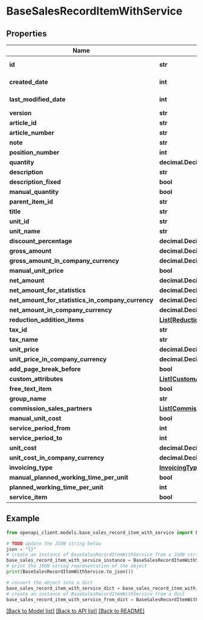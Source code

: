 # BaseSalesRecordItemWithService


## Properties

Name | Type | Description | Notes
------------ | ------------- | ------------- | -------------
**id** | **str** |  | [optional] [readonly] 
**created_date** | **int** |  | [optional] [readonly] 
**last_modified_date** | **int** |  | [optional] [readonly] 
**version** | **str** |  | [optional] 
**article_id** | **str** |  | [optional] 
**article_number** | **str** |  | [optional] 
**note** | **str** |  | [optional] 
**position_number** | **int** |  | [optional] 
**quantity** | **decimal.Decimal** |  | [optional] 
**description** | **str** |  | [optional] 
**description_fixed** | **bool** |  | [optional] 
**manual_quantity** | **bool** |  | [optional] 
**parent_item_id** | **str** |  | [optional] 
**title** | **str** |  | [optional] 
**unit_id** | **str** |  | [optional] 
**unit_name** | **str** |  | [optional] 
**discount_percentage** | **decimal.Decimal** |  | [optional] 
**gross_amount** | **decimal.Decimal** |  | [optional] 
**gross_amount_in_company_currency** | **decimal.Decimal** |  | [optional] 
**manual_unit_price** | **bool** |  | [optional] 
**net_amount** | **decimal.Decimal** |  | [optional] 
**net_amount_for_statistics** | **decimal.Decimal** |  | [optional] 
**net_amount_for_statistics_in_company_currency** | **decimal.Decimal** |  | [optional] 
**net_amount_in_company_currency** | **decimal.Decimal** |  | [optional] 
**reduction_addition_items** | [**List[ReductionAdditionItem]**](ReductionAdditionItem.md) |  | [optional] 
**tax_id** | **str** |  | [optional] 
**tax_name** | **str** |  | [optional] 
**unit_price** | **decimal.Decimal** |  | [optional] 
**unit_price_in_company_currency** | **decimal.Decimal** |  | [optional] 
**add_page_break_before** | **bool** |  | [optional] 
**custom_attributes** | [**List[CustomAttribute]**](CustomAttribute.md) |  | [optional] 
**free_text_item** | **bool** |  | [optional] 
**group_name** | **str** |  | [optional] 
**commission_sales_partners** | [**List[CommissionSalesPartner]**](CommissionSalesPartner.md) |  | [optional] 
**manual_unit_cost** | **bool** |  | [optional] 
**service_period_from** | **int** |  | [optional] 
**service_period_to** | **int** |  | [optional] 
**unit_cost** | **decimal.Decimal** |  | [optional] 
**unit_cost_in_company_currency** | **decimal.Decimal** |  | [optional] 
**invoicing_type** | [**InvoicingType**](InvoicingType.md) |  | [optional] 
**manual_planned_working_time_per_unit** | **bool** |  | [optional] 
**planned_working_time_per_unit** | **int** |  | [optional] 
**service_item** | **bool** |  | [optional] 

## Example

```python
from openapi_client.models.base_sales_record_item_with_service import BaseSalesRecordItemWithService

# TODO update the JSON string below
json = "{}"
# create an instance of BaseSalesRecordItemWithService from a JSON string
base_sales_record_item_with_service_instance = BaseSalesRecordItemWithService.from_json(json)
# print the JSON string representation of the object
print(BaseSalesRecordItemWithService.to_json())

# convert the object into a dict
base_sales_record_item_with_service_dict = base_sales_record_item_with_service_instance.to_dict()
# create an instance of BaseSalesRecordItemWithService from a dict
base_sales_record_item_with_service_from_dict = BaseSalesRecordItemWithService.from_dict(base_sales_record_item_with_service_dict)
```
[[Back to Model list]](../README.md#documentation-for-models) [[Back to API list]](../README.md#documentation-for-api-endpoints) [[Back to README]](../README.md)


